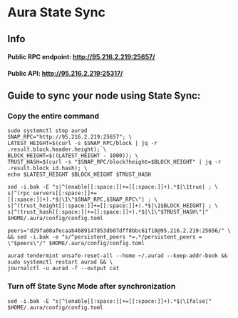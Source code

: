 # Aura State Sync

## Info
#### Public RPC endpoint: http://95.216.2.219:25657/
#### Public API: http://95.216.2.219:25317/

## Guide to sync your node using State Sync:

### Copy the entire command
```
sudo systemctl stop aurad
SNAP_RPC="http://95.216.2.219:25657"; \
LATEST_HEIGHT=$(curl -s $SNAP_RPC/block | jq -r .result.block.header.height); \
BLOCK_HEIGHT=$((LATEST_HEIGHT - 1000)); \
TRUST_HASH=$(curl -s "$SNAP_RPC/block?height=$BLOCK_HEIGHT" | jq -r .result.block_id.hash); \
echo $LATEST_HEIGHT $BLOCK_HEIGHT $TRUST_HASH

sed -i.bak -E "s|^(enable[[:space:]]+=[[:space:]]+).*$|\1true| ; \
s|^(rpc_servers[[:space:]]+=[[:space:]]+).*$|\1\"$SNAP_RPC,$SNAP_RPC\"| ; \
s|^(trust_height[[:space:]]+=[[:space:]]+).*$|\1$BLOCK_HEIGHT| ; \
s|^(trust_hash[[:space:]]+=[[:space:]]+).*$|\1\"$TRUST_HASH\"|" $HOME/.aura/config/config.toml

peers="d29fa08afecaab4689147853db07dff8bbc61f18@95.216.2.219:25656/" \
&& sed -i.bak -e "s/^persistent_peers *=.*/persistent_peers = \"$peers\"/" $HOME/.aura/config/config.toml 

aurad tendermint unsafe-reset-all --home ~/.aurad --keep-addr-book && sudo systemctl restart aurad && \
journalctl -u aurad -f --output cat
```

### Turn off State Sync Mode after synchronization
```
sed -i.bak -E "s|^(enable[[:space:]]+=[[:space:]]+).*$|\1false|" $HOME/.aura/config/config.toml
```
